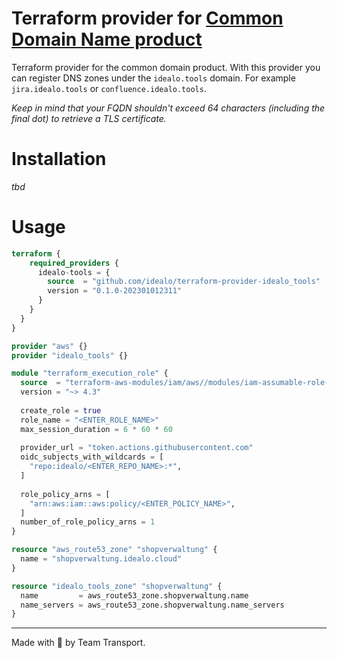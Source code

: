 # Terraform provider for [Common Domain Name product](https://github.com/idealo/transport_common_domain)

Terraform provider for the common domain product. With this provider you can register DNS zones under the `idealo.tools` domain. For example `jira.idealo.tools` or `confluence.idealo.tools`.

_Keep in mind that your FQDN shouldn't exceed 64 characters (including the final dot) to retrieve a TLS certificate._

# Installation

_tbd_

# Usage

```terraform
terraform {
    required_providers {
      idealo-tools = {
        source  = "github.com/idealo/terraform-provider-idealo_tools"
        version = "0.1.0-202301012311"
      }
    }
  }
}

provider "aws" {}
provider "idealo_tools" {}

module "terraform_execution_role" {
  source  = "terraform-aws-modules/iam/aws//modules/iam-assumable-role-with-oidc"
  version = "~> 4.3"
 
  create_role = true
  role_name = "<ENTER_ROLE_NAME>"
  max_session_duration = 6 * 60 * 60
 
  provider_url = "token.actions.githubusercontent.com"
  oidc_subjects_with_wildcards = [
    "repo:idealo/<ENTER_REPO_NAME>:*",
  ]
 
  role_policy_arns = [
    "arn:aws:iam::aws:policy/<ENTER_POLICY_NAME>",
  ]
  number_of_role_policy_arns = 1
}

resource "aws_route53_zone" "shopverwaltung" {
  name = "shopverwaltung.idealo.cloud"
}

resource "idealo_tools_zone" "shopverwaltung" {
  name         = aws_route53_zone.shopverwaltung.name
  name_servers = aws_route53_zone.shopverwaltung.name_servers
}
```

---

Made with 💖 by Team Transport.
